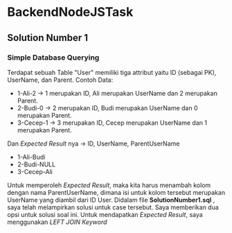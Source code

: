 # BackendNodeJSTask

## Solution Number 1
### Simple Database Querying
Terdapat sebuah Table "User" memiliki tiga attribut yaitu ID (sebagai PK), UserName, dan Parent.
Contoh Data:
* 1-Ali-2 -> 1 merupakan ID, Ali merupakan UserName dan 2 merupakan Parent. 
* 2-Budi-0 -> 2 merupakan ID, Budi merupakan UserName dan 0 merupakan Parent.
* 3-Cecep-1 -> 3 merupakan ID, Cecep merupakan UserName dan 1 merupakan Parent.

Dan *Expected Result* nya -> ID, UserName, ParentUserName
* 1-Ali-Budi
* 2-Budi-NULL
* 3-Cecep-Ali

Untuk memperoleh *Expected Result*, maka kita harus menambah kolom dengan nama ParentUserName, dimana isi untuk kolom tersebut merupakan UserName yang diambil dari ID User. 
Didalam file **SolutionNumber1.sql** , saya telah melampirkan solusi untuk case tersebut. Saya memberikan dua opsi untuk solusi soal ini. Untuk mendapatkan *Expected Result*, saya menggunakan *LEFT JOIN Keyword* 
